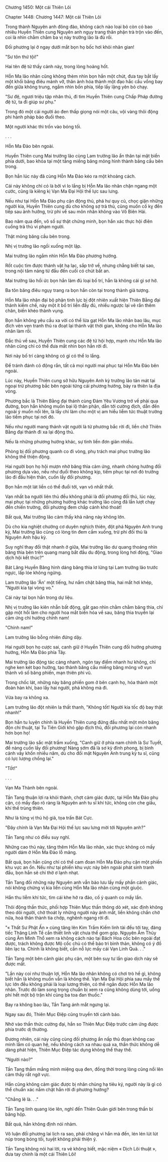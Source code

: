 




Chương 1450: Một cái Thiên Lôi


Chapter 1448: Chương 1447: Một cái Thiên Lôi

Trong thành Nguyên anh đông đảo, không cách nào loại bỏ còn có bao nhiêu Huyền Thiên cung Nguyên anh ngụy trang thân phận trà trộn vào đến, coi là nhìn chằm chằm ba vị này trưởng lão là đủ rồi.

Đối phương lại ở ngay dưới mắt bọn họ bốc hơi khỏi nhân gian!

"Sư tôn thứ tội!"

Hai tên đệ tử thấy cảnh này, trong lòng hoảng hốt.

Hỗn Ma lão nhân cũng không thèm nhìn bọn hắn một chút, đưa tay bắt lấy một khối băng điêu mảnh vỡ, thân ảnh hóa thành một đạo hắc cầu vồng bay đến giữa không trung, ngắm nhìn bốn phía, tiếp lấy lặng yên bỏ chạy.

"Sư đệ, ngươi triệu tập nhân thủ, đi tìm Huyền Thiên cung Chấp Pháp đường đệ tử, ta đi giúp sư phụ."

Trong đó một cái người áo đen thấp giọng nói một câu, vội vàng thôi động phi hành pháp bảo đuổi theo.

Một người khác thì trốn vào bóng tối.

. . .

Hỗn Ma Đảo bên ngoài.

Huyền Thiên cung Mai trưởng lão cùng Lam trưởng lão ẩn thân tại mặt biển phía dưới, bao khỏa tại một tầng miếng băng mỏng hình thành băng cầu bên trong.

Bọn hắn lúc này đã cùng Hỗn Ma Đảo kéo ra một khoảng cách.

Cái này không chỉ có là bởi vì lo lắng bị Hỗn Ma lão nhân chặn ngang một cước, cũng là kiêng kị Vạn Ma Đại Hội thế lực sau lưng.

Nếu như tại Hỗn Ma Đảo phụ cận động thủ, phá hư quy củ, chọc giận những người kia, Huyền Thiên cung dù cho không sợ trả thù, cũng muốn cố kỵ đến tiếp sau ảnh hưởng, trừ phi về sau môn nhân không vào Vô Biên Hải.

Bao năm qua đến, vô số sự thật chứng minh, bọn hắn xác thực hội điên cuồng trả thù vi phạm người.

Thật mỏng băng cầu bên trong.

Nhị vị trưởng lão ngồi xuống một lập.

Mai trưởng lão ngắm nhìn Hỗn Ma Đảo phương hướng.

Rốt cuộc tìm được thánh vật hạ lạc, sắp trở về, nhưng chẳng biết tại sao, trong nội tâm nàng từ đầu đến cuối có chút bất an.

Mai trưởng lão hồi ức bọn hắn làm đủ loại bố trí, hẳn là không cái gì sơ hở.

Ba tôn băng điêu ngụy trang ra bọn hắn còn tại trong thành giả tượng.

Hỗn Ma lão nhân đại bộ phận tinh lực bị đột nhiên xuất hiện Thiên Bằng đại thánh kiềm chế, này một ít bố trí liền đầy đủ, nhiều ngược lại vẽ rắn thêm chân, biến khéo thành vụng.

Bọn hắn không yêu cầu xa vời có thể lừa gạt Hỗn Ma lão nhân bao lâu, mục đích vẻn vẹn tranh thủ ra đoạt lại thánh vật thời gian, không cho Hỗn Ma lão nhân làm rối.

Đắc thủ về sau, Huyền Thiên cung các đệ tử hội hợp, mạnh như Hỗn Ma lão nhân cũng chỉ có thể đưa mắt nhìn bọn hắn rời đi.

Nơi này bố trí càng không có gì có thể lo lắng.

Để tránh đánh cỏ động rắn, tất cả mọi người mai phục tại Hỗn Ma Đảo bên ngoài.

Lúc này, Huyền Thiên cung sở hữu Nguyên Anh kỳ trưởng lão tản mát tại ngoại trừ phương bắc bên ngoài từng cái phương hướng, bày ra thiên la địa võng.

Phương bắc là Thiên Bằng đại thánh cùng Đám Yêu Vương trở về phải qua đường, bọn hắn không muốn bại lộ thân phận, dẫn tới cường địch, dẫn đến ngoài ý muốn nổi lên, là lấy chỉ làm cho một vị am hiểu liễm tức thuật trưởng lão tiềm phục tại nơi đó.

Nếu như người mang thánh vật người là từ phương bắc rời đi, liền chờ Thiên Bằng đại thánh đi xa lại động thủ.

Nếu là những phương hướng khác, sự tình liền đơn giản nhiều.

Phòng bị đối phương quanh co đi vòng, phụ trách mai phục trưởng lão không thể thiện động.

Hai người bọn họ hội mượn nhờ băng thìa cảm ứng, nhanh chóng hướng đối phương dựa vào, nếu như đuổi theo không kịp, tiềm phục tại nơi đó trưởng lão đi đầu hiện thân, cuốn lấy đối phương.

Bọn hắn một lát liền có thể đuổi tới, vạn vô nhất thất.

Vạn nhất ba người liên thủ đều không phải là đối phương đối thủ, lúc này, mai phục tại những phương hướng khác trưởng lão cũng đã lần lượt chạy đến chiến trường, đối phương đem chắp cánh khó thoát!

Bất quá, Mai trưởng lão cảm thấy khả năng này không lớn.

Dù cho kia nghiệt chướng cơ duyên nghịch thiên, đột phá Nguyên Anh trung kỳ, Mai trưởng lão cũng có lòng tin đem cầm xuống, trừ phi đối thủ là Nguyên Anh hậu kỳ.

Suy nghĩ thay đổi thật nhanh ở giữa, Mai trưởng lão dư quang thoáng nhìn băng thìa bên trên quang mang bắt đầu du động, trong lòng hơi động, "Giao dịch hội kết thúc?"

Bát Lăng Huyền Băng hình dáng băng thìa lơ lửng tại Lam trưởng lão trước ngực, lấp lóe không ngừng.

Lam trưởng lão 'Ân' một tiếng, hư nắm chặt băng thìa, hai mắt hơi khép, "Người kia tại vòng vo."

Cái này tại bọn hắn trong dự liệu.

Nhị vị trưởng lão kiên nhẫn bất động, gắt gao nhìn chằm chằm băng thìa, chỉ gặp một hồi làm cho người hoa mắt biến hóa về sau, băng thìa truyền lại cảm ứng chỉ hướng chính nam!

"Chính nam!"

Lam trưởng lão bỗng nhiên đứng dậy.

Hai người bọn họ cược sai, canh giữ ở Huyền Thiên cung đối hướng phương hướng, Hỗn Ma Đảo phía Tây.

Mai trưởng lão động tác càng nhanh, ngón tay điểm nhanh hư không, chỉ nghe ken két bạo hưởng, tạo thành băng cầu miếng băng mỏng vỡ vụn thành vô số băng phiến, mạn thiên phi vũ.

Trong chốc lát, những này băng phiến gom ở bên cạnh họ, hóa thành một đoàn hàn khí, bao lấy hai người, phá không mà đi.

Vừa bay ra không xa.

Lam trưởng lão đột nhiên la thất thanh, "Không tốt! Người kia tốc độ bay thật nhanh!"

Bọn hắn tu luyện chính là Huyền Thiên cung đứng đầu nhất một môn băng độn chi thuật, tại Tu Tiên Giới khó gặp địch thủ, đối phương lại còn nhanh hơn bọn họ!

Mai trưởng lão sắc mặt trầm xuống, "Canh giữ ở phía nam chính là Sư Tuyết, để nàng cuốn lấy đối phương! Nàng sớm đã là sơ kỳ đỉnh phong, bị bình cảnh vây khốn nhiều năm, dù cho đối mặt Nguyên Anh trung kỳ tu sĩ, cũng có lực lượng chống lại."

"Tốt!"

. . .

Vạn Ma Thành bên ngoài.

Tần Tang thuận lợi ra khỏi thành, chợt cảm giác được, tại Hỗn Ma Đảo phụ cận, có mấy đạo rõ ràng là Nguyên anh tu sĩ khí tức, không còn che giấu, khí thế trùng thiên.

Như là từng vị thủ hộ giả, tọa trấn Bát Cực.

"Đây chính là Vạn Ma Đại Hội thế lực sau lưng mời tới Nguyên anh?"

Tần Tang như có điều suy nghĩ.

Những cao thủ này, tăng thêm Hỗn Ma lão nhân, xác thực không có mấy người dám ở Hỗn Ma Đảo lỗ mãng.

Bất quá, bọn hắn cũng chỉ có thể cam đoan Hỗn Ma Đảo phụ cận một phiến khu vực an ổn. Nếu như tại phiến khu vực này bên ngoài phát sinh tranh đấu, bọn hắn sẽ chỉ thờ ơ lạnh nhạt.

Tần Tang đối những này Nguyên anh vẫn bảo lưu lấy mấy phần cảnh giác, nói không chừng vị kia liền cùng Hỗn Ma lão nhân cùng một giuộc.

Hắn thu liễm khí tức, tìm cái khe hở ra đảo, cố ý quanh co mấy lần.

Thôi động thần thức, phối hợp Thiên Mục thần thông dò xét, xác định không theo dõi người, chờ thoát ly những người này ánh mắt, liền không chần chờ nữa, hoá thân thành tia chớp, nghênh ngang rời đi.

"« Thất Sư Phật Ấn » cùng tăng lên Kim Trầm Kiếm linh tài đều tới tay, đáng tiếc Thăng Linh Tế cần thiết linh vật chưa thể gom góp. Nguyên Âm Thủy cùng Âm Minh Thổ xem ra không cách nào tại Bách Hoa cốc bên ngoài đạt được, trách không được Mộ cốc chủ có thể bảo trì bình thản, không có ý đồ liên lạc ta. Chính là không biết, cần nỗ lực mấy cái Vạn Linh Quả. . ."

Tần Tang một bên cảnh giác phụ cận, một bên suy tư lần giao dịch này sẽ được mất.

"Lần này coi như thuận lợi, Hỗn Ma lão nhân không có chơi trò hề gì, không biết hắn là không muốn vẫn là không thể. Vạn Ma Đại Hội phía sau mấy thế lực lớn đều không phải là loại lương thiện, có thể ngăn được Hỗn Ma lão nhân. Trước đó làm song trọng chuẩn bị xem ra cũng không dùng tới, uổng phí hết một bộ trận khí cùng ba toa đan thuốc."

Bay ra không bao lâu, Tần Tang ánh mắt ngưng lại.

Ngay sau đó, Thiên Mục Điệp cũng truyền tới cảnh báo.

Nhờ vào thần thức cường đại, hắn so Thiên Mục Điệp trước cảm ứng được phía trước dị thường.

Đương nhiên, cái này cũng cùng đối phương ẩn nấp thủ đoạn không cao minh lắm có quan hệ, nếu không cách xa nhau quá xa, thần thức không dễ dàng phát hiện, Thiên Mục Điệp tác dụng không thể thay thế.

"Người nào?"

Tần Tang thầm mắng mình miệng quạ đen, đồng thời trong lòng cũng nổi lên cảm thấy rất ngờ vực.

Hắn cũng không cảm giác được bị nhân chủng hạ tiêu ký, người này là gì có thể chuẩn xác nắm chặt hắn rời đi phương hướng?

"Chẳng lẽ là. . ."

Tần Tang linh quang lóe lên, nghĩ đến Thiên Quân giới bên trong thần bí băng hộp.

Bất quá, hắn không định nói nhảm.

Vô luận đối phương lai lịch ra sao, phải chăng vì hắn mà đến, lén lén lút lút núp trong bóng tối, tuyệt không phải thiện ý.

Tần Tang không nói hai lời, ra vẻ không biết, mặc niệm « Dịch Lôi thuật », đưa tay chính là một cái Thiên Lôi!




